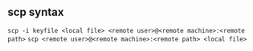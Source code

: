 ## scp syntax

`scp -i keyfile <local file> <remote user>@<remote machine>:<remote path>`
`scp <remote user>@<remote machine>:<remote path> <local file>`